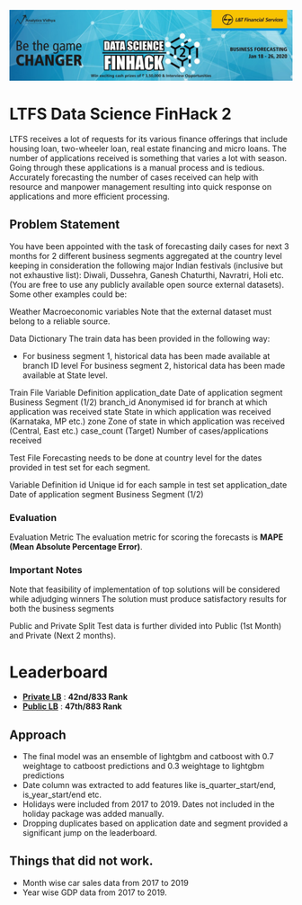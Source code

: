 ![LTFS Finhack2](ltfs2.jpg)

# LTFS Data Science FinHack 2

LTFS receives a lot of requests for its various finance offerings that include housing loan, two-wheeler loan, real estate financing and micro loans. The number of applications received is something that varies a lot with season. Going through these applications is a manual process and is tedious. Accurately forecasting the number of cases received can help with resource and manpower management resulting into quick response on applications and more efficient processing.

## Problem Statement
You have been appointed with the task of forecasting daily cases for next 3 months for 2 different business segments aggregated at the country level keeping in consideration the following major Indian festivals (inclusive but not exhaustive list): Diwali, Dussehra, Ganesh Chaturthi, Navratri, Holi etc. (You are free to use any publicly available open source external datasets). Some other examples could be:

Weather Macroeconomic variables Note that the external dataset must belong to a reliable source.

Data Dictionary The train data has been provided in the following way:

* For business segment 1, historical data has been made available at branch ID level For business segment 2, historical data has been made available at State level.

Train File Variable Definition application_date Date of application segment Business Segment (1/2) branch_id Anonymised id for branch at which application was received state State in which application was received (Karnataka, MP etc.) zone Zone of state in which application was received (Central, East etc.) case_count (Target) Number of cases/applications received

Test File Forecasting needs to be done at country level for the dates provided in test set for each segment.

Variable Definition id Unique id for each sample in test set application_date Date of application segment Business Segment (1/2)

### Evaluation
Evaluation Metric The evaluation metric for scoring the forecasts is **MAPE (Mean Absolute Percentage Error)**.

### Important Notes

Note that feasibility of implementation of top solutions will be considered while adjudging winners The solution must produce satisfactory results for both the business segments

Public and Private Split Test data is further divided into Public (1st Month) and Private (Next 2 months).

# Leaderboard

* **[Private LB](https://datahack.analyticsvidhya.com/contest/ltfs-data-science-finhack-2-an-online-hackathon)** : **42nd/833 Rank**
* **[Public LB](https://datahack.analyticsvidhya.com/contest/ltfs-data-science-finhack-2-an-online-hackathon)** : **47th/883 Rank**

## Approach
* The final model was an ensemble of lightgbm and catboost with 0.7 weightage to catboost predictions and 0.3 weightage to lightgbm predictions
* Date column was extracted to add features like is_quarter_start/end, is_year_start/end etc.
* Holidays were included from 2017 to 2019. Dates not included in the holiday package was added manually.
* Dropping duplicates based on application date and segment provided a significant jump on the leaderboard.

## Things that did not work.
* Month wise car sales data from 2017 to 2019
* Year wise GDP data from 2017 to 2019.
